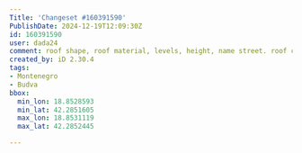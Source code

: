 ```yaml
---
Title: 'Changeset #160391590'
PublishDate: 2024-12-19T12:09:30Z
id: 160391590
user: dada24
comment: roof shape, roof material, levels, height, name street. roof colour
created_by: iD 2.30.4
tags:
- Montenegro
- Budva
bbox:
  min_lon: 18.8528593
  min_lat: 42.2851605
  max_lon: 18.8531119
  max_lat: 42.2852445

---
```

